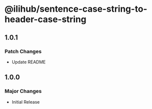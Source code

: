 # @ilihub/sentence-case-string-to-header-case-string

## 1.0.1

### Patch Changes

- Update README

## 1.0.0

### Major Changes

- Initial Release
